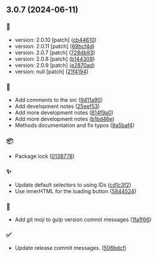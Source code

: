 ## 3.0.7 (2024-06-11)


### :bookmark:

* version: 2.0.10 [patch] ([cb44610](https://github.com/darrenhizon/Ajaxinate/commit/cb44610eb49246e3ea69e16c822595092288d9ca))
* version: 2.0.11 [patch] ([69bcf4d](https://github.com/darrenhizon/Ajaxinate/commit/69bcf4d0cc53217047974af091f7f2a83ef8eec7))
* version: 2.0.7 [patch] ([728db93](https://github.com/darrenhizon/Ajaxinate/commit/728db9391b03a30c803e209abb06123133781cfb))
* version: 2.0.8 [patch] ([b144309](https://github.com/darrenhizon/Ajaxinate/commit/b144309dceec5d323e298497e2de06b3067c189b))
* version: 2.0.9 [patch] ([e2870ad](https://github.com/darrenhizon/Ajaxinate/commit/e2870ada95b185b8f22ac9fca4a2fea8f228c55a))
* version: null [patch] ([21f4194](https://github.com/darrenhizon/Ajaxinate/commit/21f419459ccaae7fae4354db70422b17e25c58fa))

### :memo:

* Add comments to the src ([9411a90](https://github.com/darrenhizon/Ajaxinate/commit/9411a9084893b42b4d5e69968a63d17f229b0866))
* Add development notes ([25eef53](https://github.com/darrenhizon/Ajaxinate/commit/25eef5309dde153260613df085962ed679c46e8d))
* Add more development notes ([814f9a0](https://github.com/darrenhizon/Ajaxinate/commit/814f9a0cfe70e70a7ea89ca6ecc2d018278e174b))
* Add more development notes ([b1bd46e](https://github.com/darrenhizon/Ajaxinate/commit/b1bd46ec5da50f01effb17cb1719095df5fc91b7))
* Methods documentation and fix typos ([9a5baf4](https://github.com/darrenhizon/Ajaxinate/commit/9a5baf4815868939a969f819a8a07aafd49e9ed3))

### :package:

* Package lock ([0138778](https://github.com/darrenhizon/Ajaxinate/commit/0138778ef37ccb1e501bb5b8eb7ff63e4c06a1dd))

### :sparkles:

* Update default selectors to using IDs ([cd1c3f2](https://github.com/darrenhizon/Ajaxinate/commit/cd1c3f2602fc8ba75976319fa857be37aca4c1df))
* Use innerHTML for the loading button ([5844524](https://github.com/darrenhizon/Ajaxinate/commit/5844524fd645f4e1b1babfd8008940ea9d67976c))

### :tropical_drink:

* Add git moji to gulp version commit messages ([1fa1f66](https://github.com/darrenhizon/Ajaxinate/commit/1fa1f662a1c9f1b297250b9fe26a4113d2af90e3))

### :white_check_mark:

* Update release commit messages. ([506bdcf](https://github.com/darrenhizon/Ajaxinate/commit/506bdcfb37814bf4a3c8de302218208c1470d1c7))



